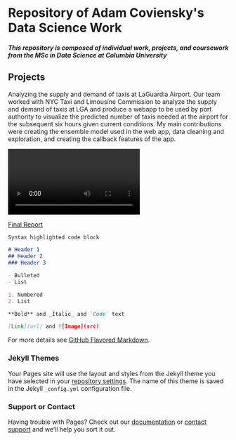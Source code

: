 # Repository of Adam Coviensky's Data Science Work
##### This repository is composed of individual work, projects, and coursework from the MSc in Data Science at Columbia University


## Projects

Analyzing the supply and demand of taxis at LaGuardia Airport. Our team worked with NYC Taxi and Limousine Commission to analyze the supply and demand of taxis at LGA and produce a webapp to be used by port authority to visualize the predicted number of taxis needed at the airport for the subsequent six hours given current conditions. My main contributions were creating the ensemble model used in the web app, data cleaning and exploration, and creating the callback features of the app.

![Video of the Web App](Capstone/LGAWebApp.mov)

[Final Report](Capstone/FinalReport.pdf)

```markdown
Syntax highlighted code block

# Header 1
## Header 2
### Header 3

- Bulleted
- List

1. Numbered
2. List

**Bold** and _Italic_ and `Code` text

[Link](url) and ![Image](src)
```

For more details see [GitHub Flavored Markdown](https://guides.github.com/features/mastering-markdown/).

### Jekyll Themes

Your Pages site will use the layout and styles from the Jekyll theme you have selected in your [repository settings](https://github.com/adamcoviensky/adamcoviensky.github.io/settings). The name of this theme is saved in the Jekyll `_config.yml` configuration file.

### Support or Contact

Having trouble with Pages? Check out our [documentation](https://help.github.com/categories/github-pages-basics/) or [contact support](https://github.com/contact) and we’ll help you sort it out.
